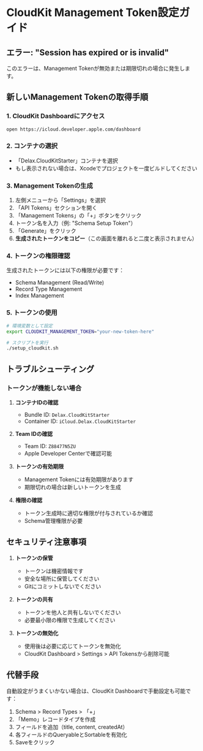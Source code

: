 # CloudKit Management Token設定ガイド

## エラー: "Session has expired or is invalid"

このエラーは、Management Tokenが無効または期限切れの場合に発生します。

## 新しいManagement Tokenの取得手順

### 1. CloudKit Dashboardにアクセス
```bash
open https://icloud.developer.apple.com/dashboard
```

### 2. コンテナの選択
- 「Delax.CloudKitStarter」コンテナを選択
- もし表示されない場合は、Xcodeでプロジェクトを一度ビルドしてください

### 3. Management Tokenの生成
1. 左側メニューから「Settings」を選択
2. 「API Tokens」セクションを開く
3. 「Management Tokens」の「+」ボタンをクリック
4. トークン名を入力（例: "Schema Setup Token"）
5. 「Generate」をクリック
6. **生成されたトークンをコピー**（この画面を離れると二度と表示されません）

### 4. トークンの権限確認
生成されたトークンには以下の権限が必要です：
- Schema Management (Read/Write)
- Record Type Management
- Index Management

### 5. トークンの使用
```bash
# 環境変数として設定
export CLOUDKIT_MANAGEMENT_TOKEN="your-new-token-here"

# スクリプトを実行
./setup_cloudkit.sh
```

## トラブルシューティング

### トークンが機能しない場合
1. **コンテナIDの確認**
   - Bundle ID: `Delax.CloudKitStarter`
   - Container ID: `iCloud.Delax.CloudKitStarter`

2. **Team IDの確認**
   - Team ID: `Z88477N5ZU`
   - Apple Developer Centerで確認可能

3. **トークンの有効期限**
   - Management Tokenには有効期限があります
   - 期限切れの場合は新しいトークンを生成

4. **権限の確認**
   - トークン生成時に適切な権限が付与されているか確認
   - Schema管理権限が必要

## セキュリティ注意事項

1. **トークンの保管**
   - トークンは機密情報です
   - 安全な場所に保管してください
   - Gitにコミットしないでください

2. **トークンの共有**
   - トークンを他人と共有しないでください
   - 必要最小限の権限で生成してください

3. **トークンの無効化**
   - 使用後は必要に応じてトークンを無効化
   - CloudKit Dashboard > Settings > API Tokensから削除可能

## 代替手段

自動設定がうまくいかない場合は、CloudKit Dashboardで手動設定も可能です：
1. Schema > Record Types > 「+」
2. 「Memo」レコードタイプを作成
3. フィールドを追加（title, content, createdAt）
4. 各フィールドのQueryableとSortableを有効化
5. Saveをクリック